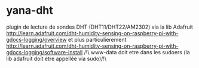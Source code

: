 yana-dht
========

plugin de lecture de sondes DHT (DHT11/DHT22/AM2302) via la lib Adafruit
  http://learn.adafruit.com/dht-humidity-sensing-on-raspberry-pi-with-gdocs-logging/overview
  et plus particulierement http://learn.adafruit.com/dht-humidity-sensing-on-raspberry-pi-with-gdocs-logging/software-install
  /!\ www-data doit etre dans les sudoers (la lib adafruit doit etre appellée via sudo)/!\